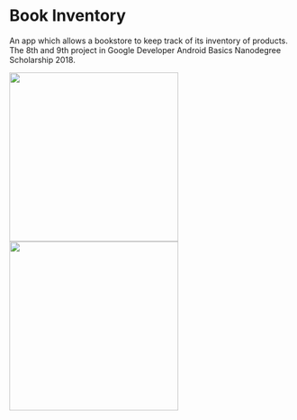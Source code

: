 # Book Inventory

An app which allows a bookstore to keep track of its inventory of products. The 8th and 9th project in Google Developer Android Basics Nanodegree Scholarship 2018.


<image src ="https://github.com/eovka/apps-screenshots/blob/master/Book-Inventory_2018-06-11-20-06-29.png" width=300>  <image src= "https://github.com/eovka/apps-screenshots/blob/master/Book-Inventory_2018-06-11-20-06-37.png" width=300>
